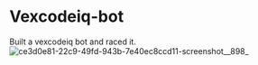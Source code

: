 # Vexcodeiq-bot
Built a vexcodeiq bot and raced it. 
![ce3d0e81-22c9-49fd-943b-7e40ec8ccd11-screenshot__898_](https://github.com/user-attachments/assets/6013e2d9-bdaa-4446-931f-e5639d6278b0)
